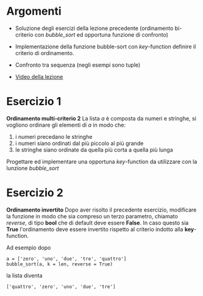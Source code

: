 # Argomenti

* Soluzione degli esercizi della lezione precedente (ordinamento bi-criterio con *bubble_sort* ed opportuna funzione di confronto)

* Implementazione della funzione bubble-sort con *key*-function definire il criterio di ordinamento.

* Confronto tra sequenza (negli esempi sono tuple)

* [Video della lezione](https://www.dropbox.com/s/lfheptv98m8qra3/20211209-lezione_18.mp4?dl=1)

# Esercizio 1

**Ordinamento multi-criterio 2** La lista *a* è composta da numeri e stringhe, si vogliono ordinare gli elementi di *a* in modo che: 

1. i numeri precedano le stringhe
2. i numeri siano ordinati dal più piccolo al più grande
3. le stringhe siano ordinate da quella più corta a quella più lunga

Progettare ed implementare una opportuna *key*-function da utilizzare con la lunzione *bubble_sort*

# Esercizio 2

**Ordinamento invertito** Dopo aver risolto il precedente esercizio, modificare la funzione in modo che sia compreso un terzo parametro, chiamato *reverse*, di tipo **bool** che di default deve essere **False**. In caso questo sia **True** l'ordinamento deve essere invertito rispetto al criterio indotto alla **key**-function.

Ad esempio dopo

	a = ['zero', 'uno', 'due', 'tre', 'quattro']
	bubble_sort(a, k = len, reverse = True) 
	
la lista diventa

	['quattro', 'zero', 'uno', 'due', 'tre']
